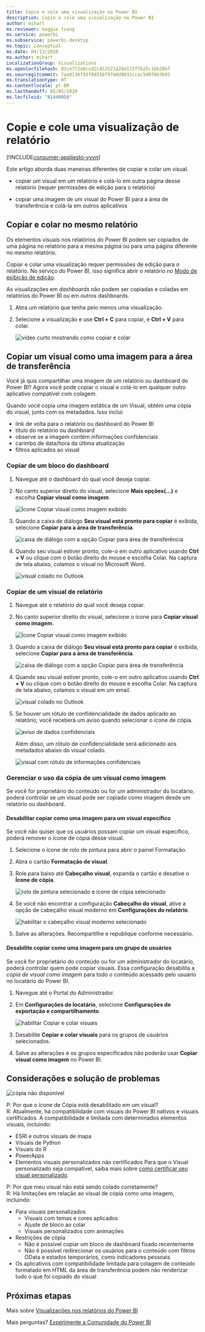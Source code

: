 ```yaml
---
title: Copie e cole uma visualização no Power BI
description: Copie e cole uma visualização no Power BI
author: mihart
ms.reviewer: maggie tsang
ms.service: powerbi
ms.subservice: powerbi-desktop
ms.topic: conceptual
ms.date: 04/13/2020
ms.author: mihart
LocalizationGroup: Visualizations
ms.openlocfilehash: 03ce7f2a8ccd2c453521d28d172ffb25c1bb28bf
ms.sourcegitcommit: 7aa0136f93f88516f97ddd8031ccac5d07863b92
ms.translationtype: HT
ms.contentlocale: pt-BR
ms.lasthandoff: 05/05/2020
ms.locfileid: "81440056"
---
```

# <a name="copy-and-paste-a-report-visualization"></a>Copie e cole uma visualização de relatório

[!INCLUDE[consumer-appliesto-yyyn](../includes/consumer-appliesto-yyyn.md)]

Este artigo aborda duas maneiras diferentes de copiar e colar um visual. 
* copiar um visual em um relatório e colá-lo em outra página desse relatório (requer permissões de edição para o relatório)

* copiar uma imagem de um visual do Power BI para a área de transferência e colá-la em outros aplicativos

## <a name="copy-and-paste-within-the-same-report"></a>Copiar e colar no mesmo relatório
Os elementos visuais nos relatórios do Power BI podem ser copiados de uma página no relatório para a mesma página ou para uma página diferente no mesmo relatório. 

Copiar e colar uma visualização requer permissões de edição para o relatório. No serviço do Power BI, isso significa abrir o relatório no [Modo de exibição de edição](../consumer/end-user-reading-view.md). 

As visualizações em *dashboards* não podem ser copiadas e coladas em relatórios do Power BI ou em outros dashboards.

1. Abra um relatório que tenha pelo menos uma visualização.  

2. Selecione a visualização e use **Ctrl + C** para copiar, e **Ctrl + V** para colar.      

   ![vídeo curto mostrando como copiar e colar](media/power-bi-visualization-copy-paste/copypasteviznew.gif)


## <a name="copy-a-visual-as-an-image-to-your-clipboard"></a>Copiar um visual como uma imagem para a área de transferência

Você já quis compartilhar uma imagem de um relatório ou dashboard do Power BI? Agora você pode copiar o visual e colá-lo em qualquer outro aplicativo compatível com colagem. 

Quando você copia uma imagem estática de um Visual, obtém uma cópia do visual, junto com os metadados. Isso inclui:
* link de volta para o relatório ou dashboard do Power BI
* título do relatório ou dashboard
* observe se a imagem contém informações confidenciais
* carimbo de data/hora da última atualização
* filtros aplicados ao visual

### <a name="copy-from-a-dashboard-tile"></a>Copiar de um bloco do dashboard

1. Navegue até o dashboard do qual você deseja copiar.

2. No canto superior direito do visual, selecione **Mais opções(...)** e escolha **Copiar visual como imagem**. 

    ![Ícone Copiar visual como imagem exibido](media/power-bi-visualization-copy-paste/power-bi-copy-dashboard.png)

3. Quando a caixa de diálogo **Seu visual está pronto para copiar** é exibida, selecione **Copiar para a área de transferência**.

    ![caixa de diálogo com a opção Copiar para área de transferência](media/power-bi-visualization-copy-paste/power-bi-copied.png)

4. Quando seu visual estiver pronto, cole-o em outro aplicativo usando **Ctrl + V** ou clique com o botão direito do mouse e escolha Colar. Na captura de tela abaixo, colamos o visual no Microsoft Word. 

    ![visual colado no Outlook](media/power-bi-visualization-copy-paste/power-bi-paste-word.png)

### <a name="copy-from-a-report-visual"></a>Copiar de um visual de relatório 

1. Navegue até o relatório do qual você deseja copiar.

2. No canto superior direito do visual, selecione o ícone para **Copiar visual como imagem**. 

    ![Ícone Copiar visual como imagem exibido](media/power-bi-visualization-copy-paste/power-bi-copy-icon.png)

3. Quando a caixa de diálogo **Seu visual está pronto para copiar** é exibida, selecione **Copiar para a área de transferência**.

    ![caixa de diálogo com a opção Copiar para área de transferência](media/power-bi-visualization-copy-paste/power-bi-copied.png)


4. Quando seu visual estiver pronto, cole-o em outro aplicativo usando **Ctrl + V** ou clique com o botão direito do mouse e escolha Colar. Na captura de tela abaixo, colamos o visual em um email.

    ![visual colado no Outlook](media/power-bi-visualization-copy-paste/power-bi-copy-email.png)

5. Se houver um rótulo de confidencialidade de dados aplicado ao relatório, você receberá um aviso quando selecionar o ícone de cópia.  

    ![aviso de dados confidenciais](media/power-bi-visualization-copy-paste/power-bi-sensitive.png)

    Além disso, um rótulo de confidencialidade será adicionado aos metadados abaixo do visual colado. 

    ![visual com rótulo de informações confidenciais](media/power-bi-visualization-copy-paste/power-bi-confidential.png)

### <a name="manage-use-of-copying-a-visual-as-an-image"></a>Gerenciar o uso da cópia de um visual como imagem
Se você for proprietário do conteúdo ou for um administrador do locatário, poderá controlar se um visual pode ser copiado como imagem desde um relatório ou dashboard.

#### <a name="disable-copy-as-an-image-for-a-specific-visual"></a>Desabilitar copiar como uma imagem para um visual específico
Se você não quiser que os usuários possam copiar um visual específico, poderá remover o ícone de cópia desse visual.
1. Selecione o ícone de rolo de pintura para abrir o painel Formatação. 

1. Abra o cartão **Formatação de visual**.
1. Role para baixo até **Cabeçalho visual**, expanda o cartão e desative o **Ícone de cópia**.

    ![rolo de pintura selecionado e ícone de cópia selecionado](media/power-bi-visualization-copy-paste/power-bi-visual-header.png)

1. Se você não encontrar a configuração **Cabeçalho do visual**, ative a opção de cabeçalho visual moderno em **Configurações do relatório**. 

    ![habilitar o cabeçalho visual moderno selecionado](media/power-bi-visualization-copy-paste/power-bi-use-modern.png)

1. Salve as alterações. Recompartilhe e republique conforme necessário.

#### <a name="disable-copy-as-an-image-for-a-group-of-users"></a>Desabilite copiar como uma imagem para um grupo de usuários

Se você for proprietário do conteúdo ou for um administrador do locatário, poderá controlar quem pode copiar visuais. Essa configuração desabilita a *cópia de visual como imagem* para todo o conteúdo acessado pelo usuário no locatário do Power BI.
  
1. Navegue até o Portal do Administrador.

1. Em **Configurações de locatário**, selecione **Configurações de exportação e compartilhamento**. 

    ![habilitar Copiar e colar visuais](media/power-bi-visualization-copy-paste/power-bi-enable.png)

1. Desabilite **Copiar e colar visuais** para os grupos de usuários selecionados. 

1. Salve as alterações e os grupos especificados não poderão usar **Copiar visual como imagem** no Power BI. 
  

## <a name="considerations-and-troubleshooting"></a>Considerações e solução de problemas

   ![cópia não disponível](media/power-bi-visualization-copy-paste/power-bi-copy-grey.png)


P: Por que o ícone de Cópia está desabilitado em um visual?    
R: Atualmente, há compatibilidade com visuais do Power BI nativos e visuais certificados. A compatibilidade é limitada com determinados elementos visuais, incluindo: 
- ESRI e outros visuais de mapa 
- Visuais de Python 
- Visuais do R 
- PowerApps 
- Elementos visuais personalizados não certificados Para que o Visual personalizado seja compatível, saiba mais sobre [como certificar seu visual personalizado](../developer/visuals/power-bi-custom-visuals-certified.md). 


P: Por que meu visual não está sendo colado corretamente?    
R: Há limitações em relação ao visual de cópia como uma imagem, incluindo: 
- Para visuais personalizados 
    - Visuais com temas e cores aplicados 
    - Ajuste de bloco ao colar 
    - Visuais personalizados com animações 
- Restrições de cópia 
    - Não é possível copiar um bloco de dashboard fixado recentemente 
    - Não é possível redirecionar os usuários para o conteúdo com filtros OData e estados temporários, como indicadores pessoais 
- Os aplicativos com compatibilidade limitada para colagem de conteúdo formatado em HTML da área de transferência podem não renderizar tudo o que foi copiado do visual 



## <a name="next-steps"></a>Próximas etapas
Mais sobre [Visualizações nos relatórios do Power BI](power-bi-report-visualizations.md)

Mais perguntas? [Experimente a Comunidade do Power BI](https://community.powerbi.com/)

